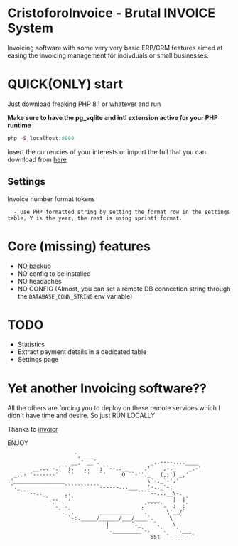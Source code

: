 # CristoforoInvoice - Brutal INVOICE System
Invoicing software with some very very basic ERP/CRM features aimed at easing the invoicing management for indivduals or small businesses.

# QUICK(ONLY) start
Just download freaking PHP 8.1 or whatever and run

**Make sure to have the pg_sqlite and intl extension active for your PHP runtime**

```php
php -S localhost:8080
```

Insert the currencies of your interests or import the full that you can download from [here](https://github.com/vijinho/ISO-Country-Data/blob/master/currencies.csv)

## Settings
Invoice number format tokens
```
  - Use PHP formatted string by setting the format row in the settings table, Y is the year, the rest is using sprintf format.
```

# Core (missing) features

- NO backup
- NO config to be installed
- NO headaches
- NO CONFIG (Almost, you can set a remote DB connection string through the `DATABASE_CONN_STRING` env variable)


# TODO

- Statistics
- Extract payment details in a dedicated table
- Settings page


# Yet another Invoicing software??
All the others are forcing you to deploy on these remote services which I didn't have time and desire. So just RUN LOCALLY

Thanks to [invoicr](https://github.com/code-boxx/invoicr/tree/master)

ENJOY

```
                     `. ___
                    __,' __`.                _..----....____
        __...--.'``;.   ,.   ;``--..__     .'    ,-._    _.-'
  _..-''-------'   `'   `'   `'     O ``-''._   (,;') _,'
,'________________                          \`-._`-','
 `._              ```````````------...___   '-.._'-:
    ```--.._      ,.                     ````--...__\-.
            `.--. `-`                       ____    |  |`
              `. `.                       ,'`````.  ;  ;`
                `._`.        __________   `.      \'__/`
                   `-:._____/______/___/____`.     \  `
                               |       `._    `.    \
                               `._________`-.   `.   `.___
                                             SSt  `------'`
```